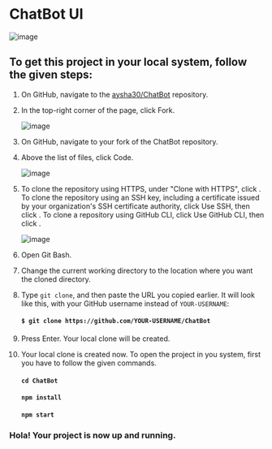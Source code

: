 # ChatBot UI

![image](https://user-images.githubusercontent.com/45158487/124382285-400a4080-dce4-11eb-8fcf-ece5b4f700b1.png)


## To get this project in your local system, follow the given steps:

1.  On GitHub, navigate to the [aysha30/ChatBot](https://github.com/aysha30/ChatBot) repository.
2.  In the top-right corner of the page, click Fork.

    ![image](https://user-images.githubusercontent.com/45158487/124381718-9d50c280-dce1-11eb-856e-b363ada6df56.png)

3.  On GitHub, navigate to your fork of the ChatBot repository.
4.  Above the list of files, click  Code.

    ![image](https://user-images.githubusercontent.com/45158487/124381787-f28cd400-dce1-11eb-913d-051d3106eb2d.png)

5.  To clone the repository using HTTPS, under "Clone with HTTPS", click . To clone the repository using an SSH key, including a certificate issued by your organization's SSH certificate authority, click Use SSH, then click . To clone a repository using GitHub CLI, click Use GitHub CLI, then click .

    ![image](https://user-images.githubusercontent.com/45158487/124381836-2536cc80-dce2-11eb-822a-12c9e53f63bf.png)

6.  Open Git Bash.

7. Change the current working directory to the location where you want the cloned directory.

8. Type `git clone`, and then paste the URL you copied earlier. It will look like this, with your GitHub username instead of `YOUR-USERNAME`:

    #### `$ git clone https://github.com/YOUR-USERNAME/ChatBot`

9. Press Enter. Your local clone will be created.

10. Your local clone is created now. To open the project in you system, first you have to follow the given commands.

    #### `cd ChatBot`
    #### `npm install`
    #### `npm start`

### Hola! Your project is now up and running.

